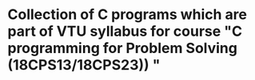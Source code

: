 # Collection of C programs which are part of VTU syllabus for course "C programming for Problem Solving (18CPS13/18CPS23)) "
